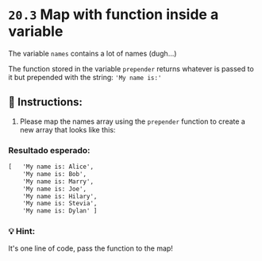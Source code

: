 # `20.3` Map with function inside a variable

The variable `names` contains a lot of names (dugh...)

The function stored in the variable `prepender` returns whatever is passed to it but prepended with the string: `'My name is:'`

## 📝 Instructions:

1. Please map the names array using the `prepender` function to create a new array that looks like this:

### Resultado esperado:

```md
[   'My name is: Alice',
    'My name is: Bob',
    'My name is: Marry',
    'My name is: Joe',
    'My name is: Hilary',
    'My name is: Stevia',
    'My name is: Dylan' ]
```


### 💡 Hint:

It's one line of code, pass the function to the map!